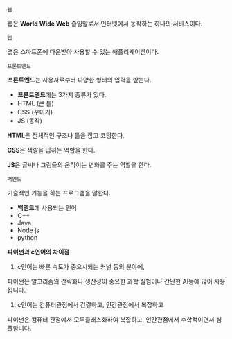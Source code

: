 `웹`

웹은  **World Wide Web** 줄임말로서 인터넷에서 동작하는 하나의 서비스이다.

`앱`

앱은 스마트폰에 다운받아 사용할 수 있는 애플리케이션이다.

`프론트엔드`

**프론트엔드**는 사용자로부터 다양한 형태의 입력을 받는다.

- **프론트엔드**에는 3가지 종류가 있다.
- HTML (큰 틀)
- CSS (꾸미기)
- JS (동작)

**HTML**은 전체적인 구조나 틀을 잡고 코딩한다.

**CSS**은 색깔을 입히는 역할을 한다.

**JS**은 글씨나 그림들의 움직이는 변화를 주는 역할을 한다.

`백엔드`

기술적인 기능을 하는 프로그램을 말한다.

- **백엔드**에 사용되는 언어
- C++
- Java
- Node js
- python

**파이썬과 c언어의 차이점**

1. c언어는 빠른 속도가 중요시되는 커널 등의 분야에,

파이썬은 알고리즘의 간략화나 생산성이 중요한 과학 실험이나 간단한 AI등에 많이 사용됩니다.

1. c언어는 컴퓨터관점에서 간결하고, 인간관점에서 복잡하고

파이썬은 컴퓨터 관점에서 모두클래스화하여 복잡하고, 인간관점에서 수학적이면서 심플합니다.